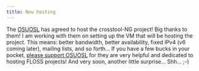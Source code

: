 ```yaml
---
title: New hosting
---
```

The [OSUOSL](http://osuosl.org/) has agreed to host the crosstool-NG project!
Big thanks to them! I am working with them on setting up the VM that will be
hosting the project. This means: better bandwidth, better availability,
fixed IPv4 (v6 coming later), mailing lists, and so forth... If you have a few
bucks in your pocket, [please support OSUOSL](http://osuosl.org/donate) for
they are very helpful and dedicated to hosting FLOSS projects! And very soon,
another little surprise... Shh... ;-)
